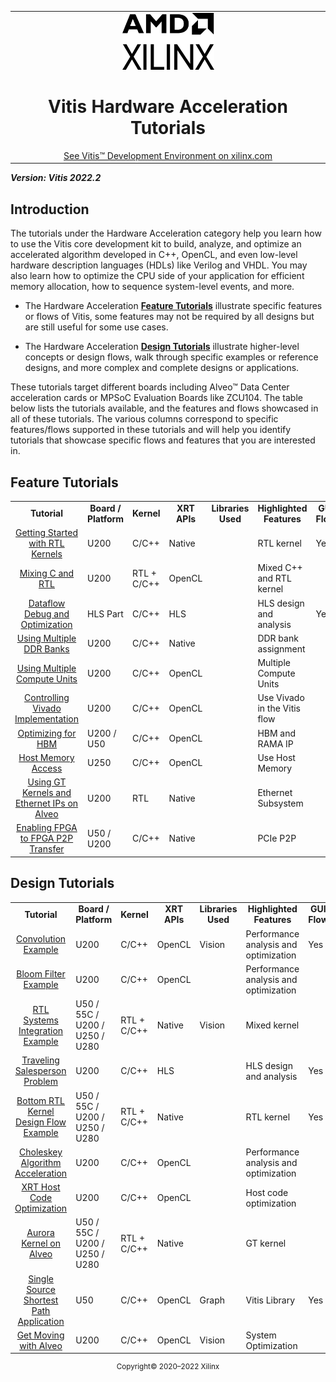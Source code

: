 <table class="sphinxhide" width="100%">
 <tr width="100%">
    <td align="center"><img src="https://raw.githubusercontent.com/Xilinx/Image-Collateral/main/xilinx-logo.png" width="30%"/><h1>Vitis Hardware Acceleration Tutorials</h1>
    <a href="https://www.xilinx.com/products/design-tools/vitis.html">See Vitis™ Development Environment on xilinx.com</a>
    </td>
 </tr>
</table>

***Version: Vitis 2022.2***

## Introduction

The tutorials under the Hardware Acceleration category help you learn how to use the Vitis core development kit to build, analyze, and optimize an accelerated algorithm developed in C++, OpenCL, and even low-level hardware description languages (HDLs) like Verilog and VHDL. You may also learn how to optimize the CPU side of your application for efficient memory allocation, how to sequence system-level events, and more. 

- The Hardware Acceleration <a href="./Feature_Tutorials/">**Feature Tutorials**</a> illustrate specific features or flows of Vitis, some features may not be required by all designs but are still useful for some use cases.

- The Hardware Acceleration <a href="./Design_Tutorials/">**Design Tutorials**</a> illustrate higher-level concepts or design flows, walk through specific examples or reference designs, and more complex and complete designs or applications.

These tutorials target different boards including Alveo™ Data Center acceleration cards or MPSoC Evaluation Boards like ZCU104. The table below lists the tutorials available, and the features and flows showcased in all of these tutorials. The various columns correspond to specific features/flows supported in these tutorials and will help you identify tutorials that showcase specific flows and features that you are interested in.

## Feature Tutorials

 <table style="width:100%">
 <tr>
 <td width="14%" align="center"><b>Tutorial</b>
 <td width="14%" align="center"><b>Board / Platform</b>
 <td width="14%" align="center"><b>Kernel</b>
 <td width="14%" align="center"><b>XRT APIs</b>
 <td width="14%" align="center"><b>Libraries Used</b>
 <td width="14%" align="center"><b>Highlighted Features</b>
 <td width="14%" align="center"><b>GUI Flow</b>
 </tr>
 <tr>
 <td align="center"><a href="./Feature_Tutorials/01-rtl_kernel_workflow/">Getting Started with RTL Kernels</a></td>
 <td>U200</td>
 <td>C/C++</td>
 <td>Native</td>
 <td> </td>
 <td>RTL kernel</td>
 <td>Yes</td>
 </tr>
 <tr>
 <td align="center"><a href="./Feature_Tutorials/02-mixing-c-rtl-kernels/">Mixing C and RTL</a></td>
 <td>U200</td>
 <td>RTL + C/C++</td>
 <td>OpenCL</td>
 <td> </td>
 <td>Mixed C++ and RTL kernel</td>
 <td> </td>
 </tr>
 <tr>
 <td align="center"><a href="./Feature_Tutorials/03-dataflow_debug_and_optimization/">Dataflow Debug and Optimization</a></td>
 <td>HLS Part</td>
 <td>C/C++</td>
 <td>HLS</td>
 <td> </td>
 <td>HLS design and analysis</td>
 <td>Yes</td>
 </tr>
 <tr>
 <td align="center"><a href="./Feature_Tutorials/04-mult-ddr-banks/">Using Multiple DDR Banks</a></td>
 <td>U200</td>
 <td>C/C++</td>
 <td>Native</td>
 <td> </td>
 <td>DDR bank assignment</td>
 <td> </td>
 </tr>
 <tr>
 <td align="center"><a href="./Feature_Tutorials/05-using-multiple-cu/">Using Multiple Compute Units</a></td>
 <td>U200</td>
 <td>C/C++</td>
 <td>OpenCL</td>
 <td> </td>
 <td>Multiple Compute Units</td>
 <td> </td>
 </tr>
 <tr>
 <td align="center"><a href="./Feature_Tutorials/06-controlling-vivado-implementation/">Controlling Vivado Implementation</a></td>
 <td>U200</td>
 <td>C/C++</td>
 <td>OpenCL</td>
 <td> </td>
 <td>Use Vivado in the Vitis flow</td>
 <td> </td>
 </tr>
 <tr>
 <td align="center"><a href="./Feature_Tutorials/07-using-hbm/">Optimizing for HBM</a></td>
 <td>U200 / U50</td>
 <td>C/C++</td>
 <td>OpenCL</td>
 <td> </td>
 <td>HBM and RAMA IP</td>
 <td> </td>
 </tr>
 <tr>
 <td align="center"><a href="./Feature_Tutorials/08-using-hostmem/">Host Memory Access</a></td>
 <td>U250</td>
 <td>C/C++</td>
 <td>OpenCL</td>
 <td> </td>
 <td>Use Host Memory</td>
 <td> </td>
 </tr>
 <tr>
 <td align="center"><a href="./Feature_Tutorials/09-using-ethernet-on-alveo/">Using GT Kernels and Ethernet IPs on Alveo</a></td>
 <td>U200</td>
 <td>RTL</td>
 <td>Native</td>
 <td> </td>
 <td>Ethernet Subsystem</td>
 <td> </td>
 </tr>
<tr>
 <td align="center"><a href="./Feature_Tutorials/10-p2p-card-to-card/">Enabling FPGA to FPGA P2P Transfer</a></td>
 <td>U50 / U200</td>
 <td>C/C++</td>
 <td>Native</td>
 <td> </td>
 <td>PCIe P2P</td>
 <td> </td>
 </tr>
 </table>

## Design Tutorials

 <table style="width:100%">
 <tr>
 <td width="14%" align="center"><b>Tutorial</b>
 <td width="14%" align="center"><b>Board / Platform</b>
 <td width="14%" align="center"><b>Kernel</b>
 <td width="14%" align="center"><b>XRT APIs</b>
 <td width="14%" align="center"><b>Libraries Used</b>
 <td width="14%" align="center"><b>Highlighted Features</b>
 <td width="14%" align="center"><b>GUI Flow</b>
 </tr>
 <tr>
 <td align="center"><a href="./Design_Tutorials/01-convolution-tutorial/">Convolution Example</a></td>
 <td>U200</td>
 <td>C/C++</td>
 <td>OpenCL</td>
 <td>Vision</td>
 <td>Performance analysis and optimization</td>
 <td>Yes</td>
 </tr>
 <tr>
 <td align="center"><a href="./Design_Tutorials//02-bloom/">Bloom Filter Example</a></td>
 <td>U200</td>
 <td>C/C++</td>
 <td>OpenCL</td>
 <td> </td>
 <td>Performance analysis and optimization</td>
 <td> </td>
 </tr>
 <tr>
 <td align="center"><a href="./Design_Tutorials/03-rtl_stream_kernel_integration/">RTL Systems Integration Example</a></td>
 <td>U50 / 55C / U200 / U250 / U280</td>
 <td>RTL + C/C++</td>
 <td>Native</td>
 <td>Vision</td>
 <td>Mixed kernel</td>
 <td> </td>
 </tr>
 <tr>
 <td align="center"><a href="./Design_Tutorials/04-traveling-salesperson/">Traveling Salesperson Problem</a></td>
 <td>U200</td>
 <td>C/C++</td>
 <td>HLS</td>
 <td> </td>
 <td>HLS design and analysis</td>
 <td>Yes</td>
 </tr>
 <tr>
 <td align="center"><a href="./Design_Tutorials/05-bottom_up_rtl_kernel/">Bottom RTL Kernel Design Flow Example</a></td>
 <td>U50 / 55C / U200 / U250 / U280</td>
 <td>RTL + C/C++</td>
 <td>Native</td>
 <td> </td>
 <td>RTL kernel</td>
 <td>Yes</td>
 </tr>
 <tr>
 <td align="center"><a href="./Design_Tutorials/06-cholesky-accel/">Choleskey Algorithm Acceleration</a></td>
 <td>U200</td>
 <td>C/C++</td>
 <td>OpenCL</td>
 <td> </td>
 <td>Performance analysis and optimization</td>
 <td> </td>
 </tr>
 <tr>
 <td align="center"><a href="./Design_Tutorials/07-host-code-opt/">XRT Host Code Optimization</a></td>
 <td>U200</td>
 <td>C/C++</td>
 <td>OpenCL</td>
 <td> </td>
 <td>Host code optimization</td>
 <td> </td>
 </tr>
 <tr>
 <td align="center"><a href="./Design_Tutorials/08-alveo_aurora_kernel/">Aurora Kernel on Alveo</a></td>
 <td>U50 / 55C / U200 / U250 / U280</td>
 <td>RTL + C/C++</td>
 <td>Native</td>
 <td> </td>
 <td>GT kernel</td>
 <td> </td>
 </tr>
 <tr>
 <td align="center"><a href="./Design_Tutorials/09-sssp-application/">Single Source Shortest Path Application</a></td>
 <td>U50</td>
 <td>C/C++</td>
 <td>OpenCL</td>
 <td>Graph</td>
 <td>Vitis Library</td>
 <td>Yes</td>
 </tr>
 <tr>
 <td align="center"><a href="./Design_Tutorials/10-get_moving_with_alveo/">Get Moving with Alveo</a></td>
 <td>U200</td>
 <td>C/C++</td>
 <td>OpenCL</td>
 <td>Vision</td>
 <td>System Optimization</td>
 <td> </td>
 </tr>
 </table>



<p align="center"><sup>Copyright&copy; 2020–2022 Xilinx</sup></p>
